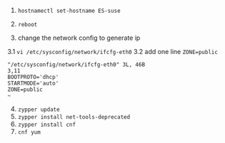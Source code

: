 1. `hostnamectl set-hostname ES-suse`

2. `reboot`


3. change the network config to generate ip

  3.1 `vi /etc/sysconfig/network/ifcfg-eth0`
  3.2 add one line `ZONE=public`
  ```
  "/etc/sysconfig/network/ifcfg-eth0" 3L, 46B                                                                                        3,11         
  BOOTPROTO='dhcp'
  STARTMODE='auto'
  ZONE=public
  ~
  ```

4. `zypper update`
5. `zypper install net-tools-deprecated`
6. `zypper install cnf`
7. `cnf yum`

